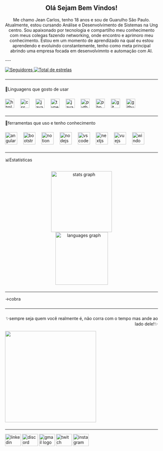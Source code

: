 <h2 align="center">Olá Sejam Bem Vindos!</h2>

<p align="center">Me chamo Jean Carlos, tenho 18 anos e sou de Guarulho São Paulo. Atualmente, estou cursando Análise e Desenvolvimento de Sistemas na Ung centro. Sou apaixonado por tecnologia e compartilho meu conhecimento com meus colegas fazendo networking, onde encontro e aprimoro meu conhecimento. 
Estou em um momento de aprendizado na qual eu estou aprendendo e evoluindo constantemente, tenho como meta principal abrindo uma empresa focada em desenvolvimnto e automação com AI.<p>
---
<p align="left">
   <a href="https://github.com/JeanCarlosAguiarPimentel">
        <img 
            alt="Seguidores" 
            title="Me siga no GitHub" 
            src="https://custom-icon-badges.demolab.com/github/followers/JeanCarlosAguiarPimentel?color=236ad3&labelColor=1155ba&style=for-the-badge&logo=github&label=Seguidores&logoColor=white"
        />
    </a>
    <a href="https://github.com/JeanCarlosAguiarPimentel?tab=stars">
        <img 
            alt="Total de estrelas" 
            title="Total de estrelas GitHub" 
            src="https://custom-icon-badges.demolab.com/github/stars/JeanCarlosAguiarPimentel?color=55960c&style=for-the-badge&labelColor=488207&logo=star&label=estrelas"
        />
    </a>
</p>

###
---
<p align="center"></p>

###

<p align="left">🤖Linguagens que gosto de usar</p>

###

<div align="left">
  <img src="https://cdn.jsdelivr.net/gh/devicons/devicon/icons/html5/html5-original.svg" height="30" alt="html5 logo"  />
  <img width="12" />
  <img src="https://cdn.jsdelivr.net/gh/devicons/devicon/icons/css3/css3-original.svg" height="30" alt="css logo"  />
  <img width="12" />
  <img src="https://cdn.jsdelivr.net/gh/devicons/devicon/icons/javascript/javascript-original.svg" height="30" alt="javascript logo"  />
  <img width="12" />
  <img src="https://cdn.jsdelivr.net/gh/devicons/devicon/icons/typescript/typescript-original.svg" height="30" alt="typescript logo"  />
  <img width="12" />
  <img src="https://cdn.jsdelivr.net/gh/devicons/devicon/icons/java/java-original.svg" height="30" alt="java logo"  />
  <img width="12" />
  <img src="https://cdn.jsdelivr.net/gh/devicons/devicon/icons/python/python-original.svg" height="30" alt="python logo"  />
  <img width="12" />
  <img src="https://cdn.jsdelivr.net/gh/devicons/devicon/icons/php/php-original.svg" height="30" alt="php logo"  />
  <img width="12" />
  <img src="https://cdn.jsdelivr.net/gh/devicons/devicon/icons/git/git-original.svg" height="30" alt="git logo"  />
  <img width="12" />
  <img src="https://cdn.jsdelivr.net/gh/devicons/devicon/icons/github/github-original.svg" height="30" alt="github logo"  />
</div>

###
---
<p align="left">🤖ferramentas que uso e tenho conhecimento</p>

###

<div align="left">
  <img src="https://cdn.jsdelivr.net/gh/devicons/devicon/icons/angularjs/angularjs-original.svg" height="40" alt="angularjs logo"  />
  <img width="12" />
  <img src="https://cdn.jsdelivr.net/gh/devicons/devicon/icons/bootstrap/bootstrap-original.svg" height="40" alt="bootstrap logo"  />
  <img width="12" />
  <img src="https://cdn.jsdelivr.net/gh/devicons/devicon/icons/notion/notion-original.svg" height="40" alt="notion logo"  />
  <img width="12" />
  <img src="https://cdn.jsdelivr.net/gh/devicons/devicon/icons/nodejs/nodejs-original.svg" height="40" alt="nodejs logo"  />
  <img width="12" />
  <img src="https://cdn.jsdelivr.net/gh/devicons/devicon/icons/vscode/vscode-original.svg" height="40" alt="vscode logo"  />
  <img width="12" />
  <img src="https://cdn.jsdelivr.net/gh/devicons/devicon/icons/nextjs/nextjs-original.svg" height="40" alt="nextjs logo"  />
  <img width="12" />
  <img src="https://cdn.jsdelivr.net/gh/devicons/devicon/icons/vuejs/vuejs-original.svg" height="40" alt="vuejs logo"  />
  <img width="12" />
  <img src="https://cdn.jsdelivr.net/gh/devicons/devicon/icons/windows8/windows8-original.svg" height="40" alt="windows8 logo"  />
</div>

###
---
<p align="left">📊Estatísticas</p>

###

<div align="center">
  <img src="https://github-readme-stats.vercel.app/api?username=JeanCarlosAguiarPimentel&hide_title=false&hide_rank=false&show_icons=true&include_all_commits=true&count_private=true&disable_animations=false&theme=onedark&locale=pt-br&hide_border=false" height="200" alt="stats graph" /> <br>
  <img src="https://github-readme-stats.vercel.app/api/top-langs?username=JeanCarlosAguiarPimentel&locale=pt-br&hide_title=false&layout=compact&card_width=320&langs_count=50&theme=onedark&hide_border=false" height="173" alt="languages graph"  />
</div>

###
---

->cobra

###
---


###
<p align="right">✨sempre seja quem você realmente é, não corra com o tempo mas ande ao lado dele!✨</p>
<img src="https://i.pinimg.com/1200x/c2/94/ba/c294bac3f087bc43afa7830b0dbfd4be.jpg" width="300" heright="500">

###
---
<div align="left">
  <img src="https://raw.githubusercontent.com/maurodesouza/profile-readme-generator/master/src/assets/icons/social/linkedin/default.svg" width="52" height="40" alt="linkedin logo"  />
  <img src="https://raw.githubusercontent.com/maurodesouza/profile-readme-generator/master/src/assets/icons/social/discord/default.svg" width="52" height="40" alt="discord logo"  />
  <img src="https://raw.githubusercontent.com/maurodesouza/profile-readme-generator/master/src/assets/icons/social/gmail/default.svg" width="52" height="40" alt="gmail logo"  />
  <img src="https://raw.githubusercontent.com/maurodesouza/profile-readme-generator/master/src/assets/icons/social/twitch/default.svg" width="52" height="40" alt="twitch logo"  />
  <img src="https://raw.githubusercontent.com/maurodesouza/profile-readme-generator/master/src/assets/icons/social/instagram/default.svg" width="52" height="40" alt="instagram logo"  />
</div>

###
